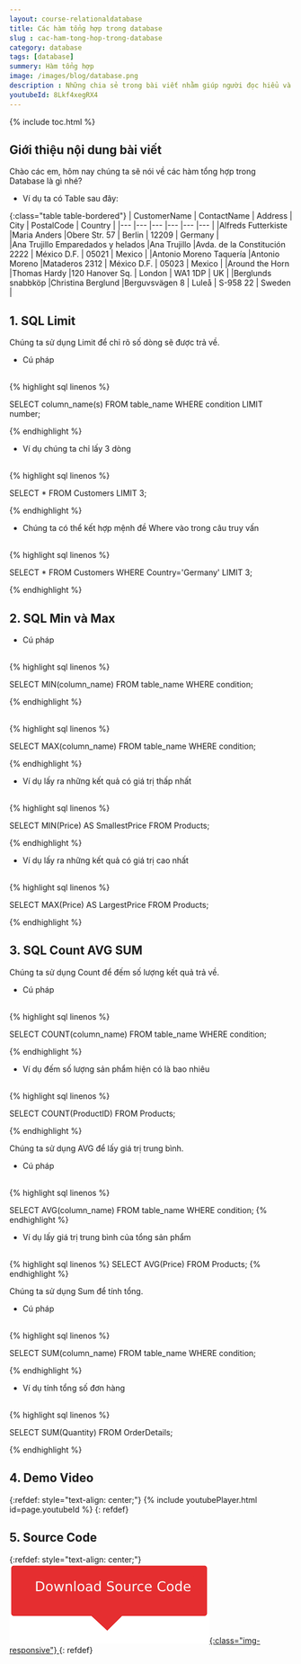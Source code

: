 ```yaml
---
layout: course-relationaldatabase
title: Các hàm tổng hợp trong database 
slug : cac-ham-tong-hop-trong-database
category: database
tags: [database]
summery: Hàm tổng hợp    
image: /images/blog/database.png
description : Những chia sẻ trong bài viết nhằm giúp người đọc hiểu và áp dụng được các hàm tổng hợp trong Database. Tác giả lần lượt giới thiệu kết hợp hướng dẫn cú pháp thực hiện cụ thể thông qua các ví dụ. Bao gồm các nội dung, SQL Limit để chỉ số dòng được trả về, SQL Min và Max để lấy ra những kết quả có giá thấp nhất và cao nhất, SQL Count AVG SUM để đếm số lượng kết quả trả về.
youtubeId: 8Lkf4xegRX4
---
```


{% include toc.html %}

## **Giới thiệu nội dung bài viết**

Chào các em, hôm nay chúng ta sẽ nói về các hàm tổng hợp trong Database là gì nhé?

- Ví dụ ta có Table sau đây:

{:class="table table-bordered"}
|  CustomerName                     |  ContactName      |   Address                     |   City        |   PostalCode  |   Country     |
|---                                |---                |---                            |---            |---            |---            |
|Alfreds Futterkiste                |Maria Anders       |Obere Str. 57                  |   Berlin      |   12209       |   Germany     |       
|Ana Trujillo Emparedados y helados |Ana Trujillo       |Avda. de la Constitución 2222  |   México D.F. |   05021       |   Mexico      |
|Antonio Moreno Taquería            |Antonio Moreno     |Mataderos 2312                 |   México D.F. |   05023       |   Mexico      |
|Around the Horn                    |Thomas Hardy       |120 Hanover Sq.                |   London      |   WA1 1DP     |   UK          |
|Berglunds snabbköp                 |Christina Berglund |Berguvsvägen 8                 |   Luleå       |   S-958 22    |   Sweden      |


## **1. SQL Limit**

Chúng ta sử dụng Limit để chỉ rõ số dòng sẽ được trả về.

- Cú pháp

<br>
{% highlight sql linenos %}

SELECT column_name(s)
FROM table_name
WHERE condition
LIMIT number;

{% endhighlight %}

- Ví dụ chúng ta chỉ lấy 3 dòng

<br>
{% highlight sql linenos %}

SELECT * FROM Customers
LIMIT 3; 

{% endhighlight %}


- Chúng ta có thể kết hợp mệnh đề Where vào trong câu truy vấn

<br>
{% highlight sql linenos %}

SELECT * FROM Customers
WHERE Country='Germany'
LIMIT 3; 

{% endhighlight %}

## **2. SQL Min và Max**

- Cú pháp
<br>
{% highlight sql linenos %}

SELECT MIN(column_name)
FROM table_name
WHERE condition;

{% endhighlight %}

<br>
{% highlight sql linenos %}

SELECT MAX(column_name)
FROM table_name
WHERE condition;

{% endhighlight %}

- Ví dụ lấy ra những kết quả có giá trị thấp nhất

<br>
{% highlight sql linenos %}

SELECT MIN(Price) AS SmallestPrice
FROM Products;

{% endhighlight %}

- Ví dụ lấy ra những kết quả có giá trị cao nhất
<br>
{% highlight sql linenos %}

SELECT MAX(Price) AS LargestPrice
FROM Products; 

{% endhighlight %}

## **3. SQL Count AVG SUM**

Chúng ta sử dụng Count để đếm số lượng kết quả trả về.

- Cú pháp

<br>
{% highlight sql linenos %}

SELECT COUNT(column_name)
FROM table_name
WHERE condition; 

{% endhighlight %}

- Ví dụ đếm số lượng sản phẩm hiện có là bao nhiêu

<br>
{% highlight sql linenos %}

SELECT COUNT(ProductID)
FROM Products;

{% endhighlight %}

Chúng ta sử dụng AVG để lấy giá trị trung bình.

- Cú pháp

<br>
{% highlight sql linenos %}

SELECT AVG(column_name)
FROM table_name
WHERE condition; 
{% endhighlight %}

- Ví dụ lấy giá trị trung bình của tổng sản phẩm

<br>
{% highlight sql linenos %}
SELECT AVG(Price)
FROM Products;
{% endhighlight %}

Chúng ta sử dụng Sum để tính tổng.

- Cú pháp

<br>
{% highlight sql linenos %}

SELECT SUM(column_name)
FROM table_name
WHERE condition; 

{% endhighlight %}

- Ví dụ tính tổng số đơn hàng

<br>
{% highlight sql linenos %}

SELECT SUM(Quantity)
FROM OrderDetails; 

{% endhighlight %}


## **4. Demo Video**

{:refdef: style="text-align: center;"}
{% include youtubePlayer.html id=page.youtubeId %}
{: refdef}

## **5. Source Code**

{:refdef: style="text-align: center;"}
<a href="https://github.com/levunguyen/Database-Mysql" target="_blank"> ![Sourcecode ](/images/icon/githubsource.png){:class="img-responsive"} </a>
{: refdef}






